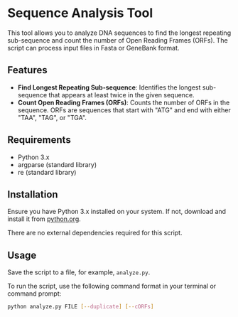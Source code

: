 # Sequence Analysis Tool

This tool allows you to analyze DNA sequences to find the longest repeating sub-sequence and count the number of Open Reading Frames (ORFs). The script can process input files in Fasta or GeneBank format.

## Features

- **Find Longest Repeating Sub-sequence**: Identifies the longest sub-sequence that appears at least twice in the given sequence.
- **Count Open Reading Frames (ORFs)**: Counts the number of ORFs in the sequence. ORFs are sequences that start with "ATG" and end with either "TAA", "TAG", or "TGA".

## Requirements

- Python 3.x
- argparse (standard library)
- re (standard library)

## Installation

Ensure you have Python 3.x installed on your system. If not, download and install it from [python.org](https://www.python.org/).

There are no external dependencies required for this script.

## Usage

Save the script to a file, for example, `analyze.py`.

To run the script, use the following command format in your terminal or command prompt:

```bash
python analyze.py FILE [--duplicate] [--cORFs]
